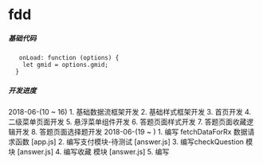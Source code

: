 # fdd
##### 基础代码
```
   onLoad: function (options) {
    let gmid = options.gmid;
  }
```
##### 开发进度
  2018-06-(10 ~ 16) 
      1. 基础数据流框架开发
      2. 基础样式框架开发
      3. 首页开发
      4. 二级菜单页面开发
      5. 悬浮菜单组件开发
      6. 答题页面样式开发
      7. 答题页面收藏逻辑开发
      8. 答题页面选择题开发
2018-06-(19 ~ )
      1. 编写 fetchDataForRx 数据请求函数 [app.js]
      2. 编写支付模块-待测试 [answer.js]
      3. 编写checkQuestion 模块 [answer.js]
      4. 编写收藏 模块 [answer.js]
      5. 编写